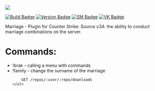 <img src = "https://user-images.githubusercontent.com/50577139/159267670-4ccae96b-e384-4d7b-be7f-046f89b0a2fd.jpg"></img>

[![Build Badge](https://img.shields.io/badge/build-passing-green)](https://github.com/Akllike/Marriage/releases)
[![Version Badge](https://img.shields.io/badge/version-1.5.2-orange)](https://github.com/Akllike/Marriage/releases/tag/v1.5.2)
[![SM Badge](https://img.shields.io/badge/SourceMod-1.11-orange)](https://www.sourcemod.net/)
[![VK Badge](https://img.shields.io/badge/VK-jquerry-blue)](https://vk.com/jquerry)
<p>Marriage - Plugin for Counter Strike: Source v34: the ability to conduct marriage combinations on the server.</p>

<h1>Commands: </h1>
    <ul>
        <li>!brak - calling a menu with commands</li>
        <li>!family - change the surname of the marriage</li>

        GET /repos/:user/:repo/downloads
    </ul>

